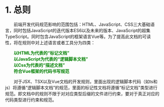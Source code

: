 # 1. 总则  
  &emsp;&emsp;前端开发代码规范影响的范围包括：HTML、JavaScript、CSS三大基础语言，同时包括JavaScript的迭代版本ES6以及未来的版本、JavaScript的超集TypeScript。同时包含JavaScript的框架语言Vue等。为了提高此文档的可读性，将在规则中对上述语言或者工具分为四类：  

  &emsp;&emsp;**<font color=green>以HTML为代表的“标记文档”</font>**  
  &emsp;&emsp;**<font color=green>以JavaScript为代表的“逻辑脚本文档”</font>**  
  &emsp;&emsp;**<font color=green>以Css为代表的“描述文档”</font>**  
  &emsp;&emsp;**<font color=green>符合Vue框架的代码书写规范</font>**  

  &emsp;&emsp;对于JSX、TSX以及Vue文档的开发规则，里面出现的逻辑脚本代码（如ts和js）将遵循“逻辑脚本文档”的规范，里面的标记性文档将遵循“标记文档”类型进行规范。即文档中的规则不限于对对应类型后缀的文件进行约束，要对于真正对应的代码类型进行约束和规范。 